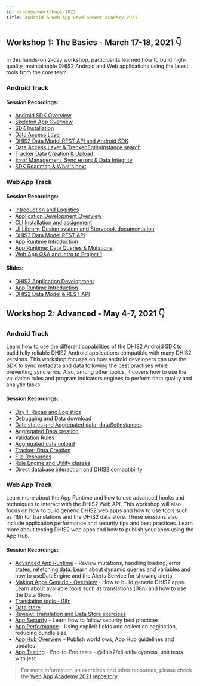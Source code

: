 ```yaml
---
id: academy-workshops-2021
title: Android & Web App Development Academy 2021
---
```


## Workshop 1: The Basics - March 17-18, 2021 👇

In this hands-on 2-day workshop, participants learned how to build high-quality, maintainable DHIS2 Android and Web applications using the latest tools from the core team.

### Android Track

#### Session Recordings:

-   [Android SDK Overview](https://www.youtube.com/watch?v=ObdYRiB2s3Y&list=PLo6Seh-066RwitNsmWeMDLCVVJ_kAQ1cn&index=3)
-   [Skeleton App Overview](https://www.youtube.com/watch?v=WuQBm_D7lBU&list=PLo6Seh-066RwitNsmWeMDLCVVJ_kAQ1cn&index=3)
-   [SDK Installation](https://www.youtube.com/watch?v=4dRpgY9sdso&list=PLo6Seh-066RwitNsmWeMDLCVVJ_kAQ1cn&index=5)
-   [Data Access Layer](https://www.youtube.com/watch?v=0_GeU0pZmE8&list=PLo6Seh-066RwitNsmWeMDLCVVJ_kAQ1cn&index=7)
-   [DHIS2 Data Model REST API and Android SDK](https://www.youtube.com/watch?v=F95LTzAzESQ&list=PLo6Seh-066RwitNsmWeMDLCVVJ_kAQ1cn&index=9)
-   [Data Access Layer & TrackedEntityInstance search](https://www.youtube.com/watch?v=YIWoV3I96Vo&list=PLo6Seh-066RwitNsmWeMDLCVVJ_kAQ1cn&index=10)
-   [Tracker Data Creation & Upload](https://www.youtube.com/watch?v=v7mh-hen1C0&list=PLo6Seh-066RwitNsmWeMDLCVVJ_kAQ1cn&index=10)
-   [Error Management, Sync errors & Data Integrity](https://www.youtube.com/watch?v=yicOlCD4pPc&list=PLo6Seh-066RwitNsmWeMDLCVVJ_kAQ1cn&index=12)
-   [SDK Roadmap & What's next](https://www.youtube.com/watch?v=oTawaGYv3gg&list=PLo6Seh-066RwitNsmWeMDLCVVJ_kAQ1cn&index=13)

### Web App Track

#### Session Recordings:

-   [Introduction and Logistics](https://www.youtube.com/watch?v=nys-zQyj-TU&list=PLo6Seh-066Rze0f3zo-mIRRueKdhw4Vnm&index=1)
-   [Application Development Overview](https://www.youtube.com/watch?v=WP6ZWbsTz-Q&list=PLo6Seh-066Rze0f3zo-mIRRueKdhw4Vnm&index=2)
-   [CLI Installation and assignment](https://www.youtube.com/watch?v=vXYgML68Jz4&list=PLo6Seh-066Rze0f3zo-mIRRueKdhw4Vnm&index=3)
-   [UI Library, Design system and Storybook documentation](https://www.youtube.com/watch?v=Brvi4DsIRN8&list=PLo6Seh-066Rze0f3zo-mIRRueKdhw4Vnm&index=4)
-   [DHIS2 Data Model REST API](https://www.youtube.com/watch?v=F95LTzAzESQ&list=PLo6Seh-066Rze0f3zo-mIRRueKdhw4Vnm&index=5)
-   [App Runtime Introduction](https://www.youtube.com/watch?v=pvIppH5plMU&list=PLo6Seh-066Rze0f3zo-mIRRueKdhw4Vnm&index=9)
-   [App Runtime: Data Queries & Mutations](https://www.youtube.com/watch?v=dnagTunwHls&list=PLo6Seh-066Rze0f3zo-mIRRueKdhw4Vnm&index=7)
-   [Web App Q&A and intro to Project 1](https://www.youtube.com/watch?v=PkD6IqbgLeM&list=PLo6Seh-066Rze0f3zo-mIRRueKdhw4Vnm&index=7)

#### Slides:

-   [DHIS2 Application Development](https://drive.google.com/file/d/1LA4K04htB6vwwN8q1-GjvK6I5z_lKpan/view?usp=sharing)
-   [App Runtime Introduction](https://drive.google.com/file/d/1hQfQ3kIbUT8BcpkprKmtbRMvMUmxF2rV/view?usp=sharing)
-   [DHIS2 Data Model & REST API](https://drive.google.com/file/d/1aAUvgTBg1yhSgho_zDJw4UNAuU4CY1hh/view?usp=sharing)

## Workshop 2: Advanced - May 4-7, 2021 👇

### Android Track

Learn how to use the different capabilities of the DHIS2 Android SDK to build fully reliable DHIS2 Android applications compatible with many DHIS2 versions. This workshop focuses on how android developers can use the SDK to sync metadata and data following the best practises while preventing sync erros. Also, among other topics, it covers how to use the validation rules and program indicators engines to perform data quality and analytic tasks.

#### Session Recordings:

-   [Day 1: Recap and Logistics](https://www.youtube.com/watch?v=e0JjUsS_I38&list=PLo6Seh-066Rzibv76TT25xoDVYtsxEsyg)
-   [Debugging and Data download](https://youtu.be/ilc2zDFnD00?list=PLo6Seh-066Rzibv76TT25xoDVYtsxEsyg)
-   [Data states and Aggregated data: dataSetInstances](https://youtu.be/AOQk4WJ-CK8?list=PLo6Seh-066Rzibv76TT25xoDVYtsxEsyg)
-   [Aggregated Data creation](https://youtu.be/Rrfl1fdRqXA?list=PLo6Seh-066Rzibv76TT25xoDVYtsxEsyg)
-   [Validation Rules](https://youtu.be/lPqFXPJthhg?list=PLo6Seh-066Rzibv76TT25xoDVYtsxEsyg)
-   [Aggregated data upload](https://youtu.be/80fcMD-PHFI?list=PLo6Seh-066Rzibv76TT25xoDVYtsxEsyg)
-   [Tracker: Data Creation](https://youtu.be/StL8Mixu85k?list=PLo6Seh-066Rzibv76TT25xoDVYtsxEsyg)
-   [File Resources](https://youtu.be/ue8bpkJrqvU?list=PLo6Seh-066Rzibv76TT25xoDVYtsxEsyg)
-   [Rule Engine and Utility classes](https://youtu.be/3j7bJFFDC-U?list=PLo6Seh-066Rzibv76TT25xoDVYtsxEsyg)
-   [Direct database interaction and DHIS2 compatibility](https://youtu.be/9aUhI57V6J8?list=PLo6Seh-066Rzibv76TT25xoDVYtsxEsyg)

### Web App Track

Learn more about the App Runtime and how to use advanced hooks and techniques to interact with the DHIS2 Web API. This workshop will also focus on how to build generic DHIS2 web apps and how to use tools such as i18n for translations and the DHIS2 data store. These sessions also include application performance and security tips and best practices. Learn more about testing DHIS2 web apps and how to publish your apps using the App Hub.

#### Session Recordings:

-   [Advanced App Runtime](https://www.youtube.com/watch?v=rPvkAWurDoY&list=PLo6Seh-066RxLIq-xSS5rO_b9GVPYibWj&index=1) - Review mutations, handling loading, error states, refetching data. Learn about dynamic queries and variables and how to useDataEngine and the Alerts Service for showing alerts
-   [Making Apps Generic - Overview](https://www.youtube.com/watch?v=uDP6Tu7zWl8&list=PLo6Seh-066RxLIq-xSS5rO_b9GVPYibWj&index=3) - How to build generic DHIS2 apps. Learn about available tools such as translations (i18n) and how to use the Data Store.
-   [Translation tools - i18n](https://www.youtube.com/watch?v=bmVGCbQT0nU&list=PLo6Seh-066RxLIq-xSS5rO_b9GVPYibWj&index=4)
-   [Data store](https://www.youtube.com/watch?v=VYmmBhywoQA&list=PLo6Seh-066RxLIq-xSS5rO_b9GVPYibWj&index=5)
-   [Review: Translation and Data Store exercises](https://youtu.be/JAiCWxhZ5l0?list=PLo6Seh-066RxLIq-xSS5rO_b9GVPYibWj)
-   [App Security](https://www.youtube.com/watch?v=KC4oalEsK4o&list=PLo6Seh-066RxLIq-xSS5rO_b9GVPYibWj&index=7) - Learn how to follow security best practices
-   [App Performance](https://youtu.be/UTIWiRxDFWQ?list=PLo6Seh-066RxLIq-xSS5rO_b9GVPYibWj) - Using explicit fields and collection pagination, reducing bundle size
-   [App Hub Overview](https://www.youtube.com/watch?v=i_KtpQDVMeY&list=PLo6Seh-066RxLIq-xSS5rO_b9GVPYibWj&index=9) - Publish workflows, App Hub guidelines and updates
-   [App Testing](https://www.youtube.com/watch?v=z14QkN0U-Fc&list=PLo6Seh-066RxLIq-xSS5rO_b9GVPYibWj&index=10) - End-to-End tests - @dhis2/cli-utils-cypress, unit tests with jest

> For more information on exercises and other resources, please check the [Web App Academy 2021 repository](https://github.com/dhis2/academy-web-app-dev-2021).
